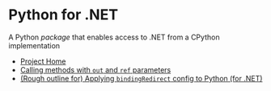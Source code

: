 # Python for .NET

A Python *package* that enables access to .NET from a CPython implementation

- [Project Home](http://pythonnet.github.io/)
- [Calling methods with `out` and `ref` parameters](https://stackoverflow.com/questions/54692267/python-net-call-c-sharp-method-which-has-a-return-value-and-an-out-parameter)
- [(Rough outline for) Applying `bindingRedirect` config to Python (for .NET)](https://stackoverflow.com/questions/44905819/applying-bindingredirect-config-to-pythonnet)